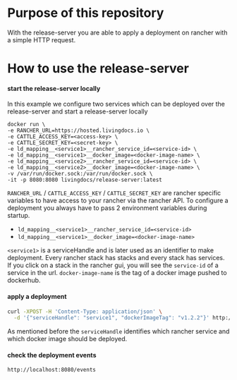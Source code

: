 # Purpose of this repository

With the release-server you are able to apply a deployment on rancher with a simple HTTP request.


# How to use the release-server

#### start the release-server locally

In this example we configure two services which can be deployed over the release-server and start a release-server locally
```
docker run \
-e RANCHER_URL=https://hosted.livingdocs.io \
-e CATTLE_ACCESS_KEY=<access-key> \
-e CATTLE_SECRET_KEY=<secret-key> \
-e ld_mapping__<service1>__rancher_service_id=<service-id> \
-e ld_mapping__<service1>__docker_image=<docker-image-name> \
-e ld_mapping__<service2>__rancher_service_id=<service-id> \
-e ld_mapping__<service2>__docker_image=<docker-image-name> \
-v /var/run/docker.sock:/var/run/docker.sock \
-it -p 8080:8080 livingdocs/release-server:latest
```

`RANCHER_URL` / `CATTLE_ACCESS_KEY` / `CATTLE_SECRET_KEY` are rancher specific variables to have access to your rancher via the rancher API.
To configure a deployment you always have to pass 2 environment variables during startup.

* `ld_mapping__<service1>__rancher_service_id=<service-id>`
* `ld_mapping__<service1>__docker_image=<docker-image-name>`

`<service1>` is a serviceHandle and is later used as an identifier to make deployment. Every rancher stack has stacks and every stack has services. If you click on a stack in the rancher gui, you will see the `service-id` of a service in the url. `docker-image-name` is the tag of a docker image pushed to dockerhub.


#### apply a deployment
```bash
curl -XPOST -H 'Content-Type: application/json' \
  -d '{"serviceHandle": "service1", "dockerImageTag": "v1.2.2"}' http://localhost:8080/deploy
```

As mentioned before the `serviceHandle` identifies which rancher service and which docker image should be deployed.


#### check the deployment events
`http://localhost:8080/events`
